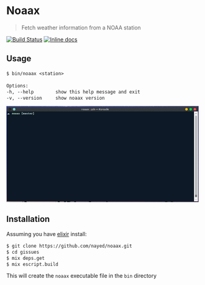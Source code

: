 # Noaax

> Fetch weather information from a NOAA station

[![Build Status](https://travis-ci.org/nayed/noaax.svg?branch=master)](https://travis-ci.org/nayed/noaax)
[![Inline docs](http://inch-ci.org/github/nayed/noaax.svg?branch=master)](http://inch-ci.org/github/nayed/noaax)

## Usage
```console
$ bin/noaax <station>

Options:
-h, --help        show this help message and exit
-v, --version     show noaax version
```
![](demo.gif)


## Installation
Assuming you have [elixir](http://elixir-lang.org) install:
```console
$ git clone https://github.com/nayed/noaax.git
$ cd gissues
$ mix deps.get
$ mix escript.build
```

This will create the `noaax` executable file in the `bin` directory
